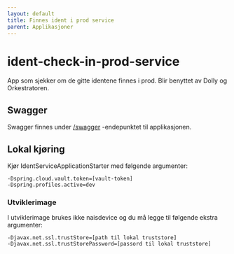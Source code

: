 ```yaml
---
layout: default
title: Finnes ident i prod service
parent: Applikasjoner
---
```


# ident-check-in-prod-service
App som sjekker om de gitte identene finnes i prod. Blir benyttet av Dolly og Orkestratoren.

## Swagger
Swagger finnes under [/swagger](https://testnorge-ident-check-in-prod-service.dev.adeo.no/swagger) -endepunktet til applikasjonen.

## Lokal kjøring
Kjør IdentServiceApplicationStarter med følgende argumenter:
```
-Dspring.cloud.vault.token=[vault-token]
-Dspring.profiles.active=dev
```

### Utviklerimage
I utviklerimage brukes ikke naisdevice og du må legge til følgende ekstra argumenter:
```
-Djavax.net.ssl.trustStore=[path til lokal truststore]
-Djavax.net.ssl.trustStorePassword=[passord til lokal truststore]
```
